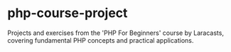 # php-course-project
Projects and exercises from the 'PHP For Beginners' course by Laracasts, covering fundamental PHP concepts and practical applications.
